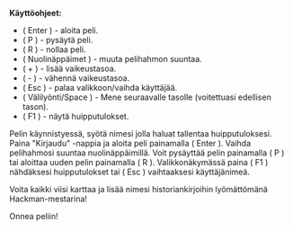 **Käyttöohjeet:**

- ( Enter ) - aloita peli.
- ( P ) - pysäytä peli.
- ( R ) - nollaa peli.
- ( Nuolinäppäimet ) - muuta pelihahmon suuntaa.
- ( + ) - lisää vaikeustasoa.
- ( - ) - vähennä vaikeustasoa.
- ( Esc ) - palaa valikkoon/vaihda käyttäjää.
- ( Välilyönti/Space ) - Mene seuraavalle tasolle (voitettuasi edellisen tason).
- ( F1 ) - näytä huipputulokset.



Pelin käynnistyessä, syötä nimesi jolla haluat tallentaa huipputuloksesi. Paina "Kirjaudu" -nappia ja aloita peli painamalla ( Enter ). Vaihda pelihahmosi suuntaa nuolinäppäimillä. Voit pysäyttää pelin painamalla ( P ) tai aloittaa uuden pelin painamalla ( R ). Valikkonäkymässä paina ( F1 ) nähdäksesi huipputulokset tai ( Esc ) vaihtaaksesi käyttäjänimeä.

Voita kaikki viisi karttaa ja lisää nimesi historiankirjoihin lyömättömänä Hackman-mestarina!

Onnea peliin!